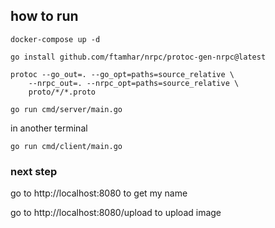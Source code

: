 ## how to run

```
docker-compose up -d
```

```
go install github.com/ftamhar/nrpc/protoc-gen-nrpc@latest
```

```
protoc --go_out=. --go_opt=paths=source_relative \
    --nrpc_out=. --nrpc_opt=paths=source_relative \
    proto/*/*.proto
```

```
go run cmd/server/main.go
```


in another terminal 

```
go run cmd/client/main.go
```

### next step
go to http://localhost:8080 to get my name

go to http://localhost:8080/upload to upload image
